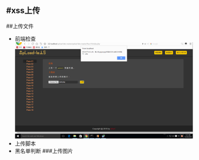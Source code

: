 #xss上传
---
##上传文件
- 前端检查
 ![123](https://github.com/fsaddfs/fsaddfs.github.io/blob/master/JPG/1.png)
- 上传脚本
- 黑名单判断
###上传图片